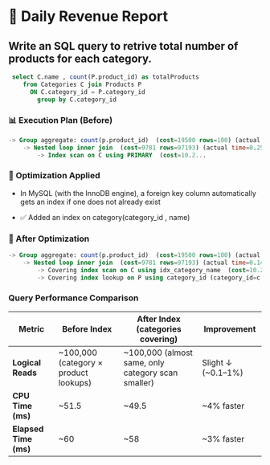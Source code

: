 # 🔢 Daily Revenue Report

## Write an SQL query to retrive total number of products for each category.

``` sql
 select C.name , count(P.product_id) as totalProducts
    from Categories C join Products P
      ON C.category_id = P.category_id
        group by C.category_id 
```

### 📊 Execution Plan (Before)
 
 ```sql 
 -> Group aggregate: count(p.product_id)  (cost=19500 rows=100) (actual time=1.25..60 rows=100 loops=1)
     -> Nested loop inner join  (cost=9781 rows=97193) (actual time=0.25..51.5 rows=100000 loops=1)
         -> Index scan on C using PRIMARY  (cost=10.2...
  ```

### 🔧 Optimization Applied
- In MySQL (with the InnoDB engine), a foreign key column automatically gets an index if one does not already exist

- ✅ Added an index on category(category_id , name) 

### 🚀 After Optimization
 
 ```sql 
 -> Group aggregate: count(p.product_id)  (cost=19500 rows=100) (actual time=0.95..58 rows=100 loops=1)
     -> Nested loop inner join  (cost=9781 rows=97193) (actual time=0.144..49.5 rows=100000 loops=1)
         -> Covering index scan on C using idx_category_name  (cost=10.2 rows=100) (actual time=0.0305..0.108 rows=100 loops=1)
         -> Covering index lookup on P using category_id (category_id=c.category_id)  (cost=1.49 rows=972) (actual time=0.116..0.418 rows=1000 loops=100)
 ```

 ### Query Performance Comparison


| **Metric**            | **Before Index**                       | **After Index (categories covering)**               | **Improvement**     |
| --------------------- | -------------------------------------- | --------------------------------------------------- | ------------------- |
| **Logical Reads**     | ~100,000 (category × product lookups) | ~100,000 (almost same, only category scan smaller) | Slight ↓ (~0.1–1%) |
| **CPU Time (ms)**     | ~51.5                                 | ~49.5                                              | ~4% faster         |
| **Elapsed Time (ms)** | ~60                                   | ~58                                                | ~3% faster         |


